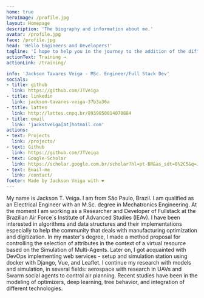 ```yaml
---
home: true
heroImage: /profile.jpg
layout: Homepage
description: 'The biography and information about me.'
avatar: /profile.jpg
face: /profile.jpg
head: 'Hello Engineers and Developers!'
tagline: 'I hope to help you in the journey to the addition of the different technologies aimed at digital transformation.. Thank you very much.'
actionText: Training →
actionLink: /training/

info: 'Jackson Tavares Veiga - MSc. Engineer/Full Stack Dev'
socials:
- title: github
  link: https://github.com/JTVeiga
- title: linkedin
  link: jackson-tavares-veiga-37b3a36a
- title: lattes
  link: http://lattes.cnpq.br/8939850014070884
- title: email
  link: 'jackstveiga[at]hotmail.com'
actions:
- text: Projects
  link: /projects/
- text: Github
  link: https://github.com/JTVeiga
- text: Google-Scholar
  link: https://scholar.google.com.br/scholar?hl=pt-BR&as_sdt=0%2C5&q=JTVeiga&btnG=
- text: Email-me
  link: /contact/
footer: Made by Jackson Veiga with ❤️
---
```


My name is Jackson T. Veiga. I am from São Paulo, Brazil. I am qualified as an Electrical Engineer with an M.Sc. degree in Mechatronics Engineering. At the moment I am working as a Researcher and Developer of Fullstack at the Brazilian Air Force`s Institute of Advanced Studies (IEAv). I have been interested in algorithms and data structures and their implementations especially to help the community that deals with manufacturing optimization and digitization. In my master's degree, I made a method proposal for controlling the selection of attributes in the context of a virtual resource based on the Simulation of Multi-Agents. Later on, I got acquainted with DevOps implementing web services - setup and simulation station using docker with Django, Vue, and Leaflet. I continue my research with models and simulation, in several fields: aerospace with research in UAVs and Swarm social agents to control air planning. Recent studies have been in the modeling of optimizers, deep learning, tree behavior, and integration of different technologies.
